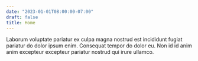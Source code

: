 ```yaml
---
date: "2023-01-01T08:00:00-07:00"
draft: false
title: Home
---
```


Laborum voluptate pariatur ex culpa magna nostrud est incididunt fugiat
pariatur do dolor ipsum enim. Consequat tempor do dolor eu. Non id id anim anim
excepteur excepteur pariatur nostrud qui irure ullamco.
